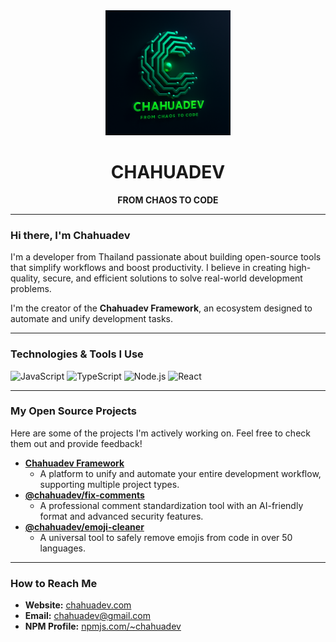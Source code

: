 <div align="center">
<img src="https://raw.githubusercontent.com/chahuadev/chahuadev/main/icon.png" alt="Chahuadev Logo" width="200"/>
<h1>CHAHUADEV</h1>
<p><strong>FROM CHAOS TO CODE</strong></p>
</div>

---
### Hi there, I'm Chahuadev 

I'm a developer from Thailand passionate about building open-source tools that simplify workflows and boost productivity. I believe in creating high-quality, secure, and efficient solutions to solve real-world development problems.

I'm the creator of the **Chahuadev Framework**, an ecosystem designed to automate and unify development tasks.

---

### Technologies & Tools I Use

![JavaScript](https://img.shields.io/badge/JavaScript-F7DF1E?style=for-the-badge&logo=javascript&logoColor=black)
![TypeScript](https://img.shields.io/badge/TypeScript-3178C6?style=for-the-badge&logo=typescript&logoColor=white)
![Node.js](https://img.shields.io/badge/Node.js-339933?style=for-the-badge&logo=nodedotjs&logoColor=white)
![React](https://img.shields.io/badge/React-61DAFB?style=for-the-badge&logo=react&logoColor=black)

---

###  My Open Source Projects

Here are some of the projects I'm actively working on. Feel free to check them out and provide feedback!

* **[Chahuadev Framework](https://github.com/chahuadev/chahuadev-framework)**
    * A platform to unify and automate your entire development workflow, supporting multiple project types.
* **[@chahuadev/fix-comments](https://github.com/chahuadev/chahuadev-fix-comments)**
    * A professional comment standardization tool with an AI-friendly format and advanced security features.
* **[@chahuadev/emoji-cleaner](https://github.com/chahuadev/chahuadev-emoji-cleaner-tool)**
    * A universal tool to safely remove emojis from code in over 50 languages.

---

###  How to Reach Me

* **Website:** [chahuadev.com](https://chahuadev.com)
* **Email:** [chahuadev@gmail.com](mailto:chahuadev@gmail.com)
* **NPM Profile:** [npmjs.com/~chahuadev](https://www.npmjs.com/~chahuadev)
